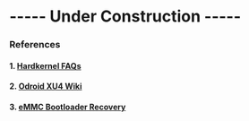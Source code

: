 # ----- Under Construction -----

### References
#### 1. [Hardkernel FAQs](http://www.hardkernel.com/main/products/prdt_info.php?g_code=G143452239825&tab_idx=3)
#### 2. [Odroid XU4 Wiki](https://wiki.odroid.com/odroid-xu4/odroid-xu4)
#### 3. [eMMC Bootloader Recovery](https://wiki.odroid.com/accessory/emmc/recovery_xu4)
